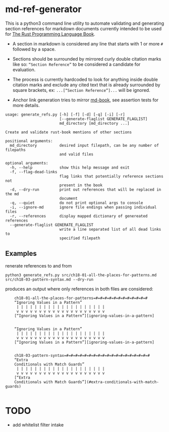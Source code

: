 # md-ref-generator

This is a python3 command line utility to automate validating and generating section references for markdown documents currently intended to be used for [The Rust Programming Language Book](https://github.com/rust-lang/book).

* A section in markdown is considered any line that starts with 1 or more `#` followed by a space.

* Sections should be surrounded by mirrored curly double citation marks like so: `“Section Reference”` to be considered a candidate for evaluation. 

* The process is currently hardcoded to look for anything inside double citation marks and exclude any cited text that is already surrounded by square brackets, ex: `...[“Section Reference”]...` will be ignored.

* Anchor link generation tries to mirror [md-book](https://github.com/rust-lang-nursery/mdBook), see assertion tests for more details.

```
usage: generate_refs.py [-h] [-f] [-d] [-q] [-i] [-r]
                        [--generate-flaglist GENERATE_FLAGLIST]
                        md_directory [md_directory ...]

Create and validate rust-book mentions of other sections

positional arguments:
  md_directory          desired input filepath, can be any number of filepaths
                        and valid files

optional arguments:
  -h, --help            show this help message and exit
  -f, --flag-dead-links
                        flag links that potentially reference sections not
                        present in the book
  -d, --dry-run         print out references that will be replaced in the md
                        document
  -q, --quiet           do not print optional args to console
  -i, --ignore-md       ignore file endings when passing individual files
  -r, --references      display mapped dictionary of genereated references
  --generate-flaglist GENERATE_FLAGLIST
                        write a line separated list of all dead links to
                        specified filepath
```

## Examples
renerate references to and from 

```
python3 generate_refs.py src/ch18-01-all-the-places-for-patterns.md src/ch18-03-pattern-syntax.md --dry-run
```

produces an output where only references in both files are considered:

```
	ch18-01-all-the-places-for-patterns=#=#=#=#=#=#=#=#=#=#=#=#
	“Ignoring Values in a Pattern”
	 | | | | | | | | | | | | | | | | | | | |
	 v v v v v v v v v v v v v v v v v v v v
	[“Ignoring Values in a Pattern”][ignoring-values-in-a-pattern]
	
	
	“Ignoring Values in a Pattern”
	 | | | | | | | | | | | | | | | | | | | |
	 v v v v v v v v v v v v v v v v v v v v
	[“Ignoring Values in a Pattern”][ignoring-values-in-a-pattern]
	
	
	ch18-03-pattern-syntax=#=#=#=#=#=#=#=#=#=#=#=#=#=#=#=#=#=#=#
	“Extra
	Conditionals with Match Guards”
	 | | | | | | | | | | | | | | | | | | | |
	 v v v v v v v v v v v v v v v v v v v v
	[“Extra
	Conditionals with Match Guards”](#extra-conditionals-with-match-guards)
	
```

# TODO
* add whitelist filter intake

